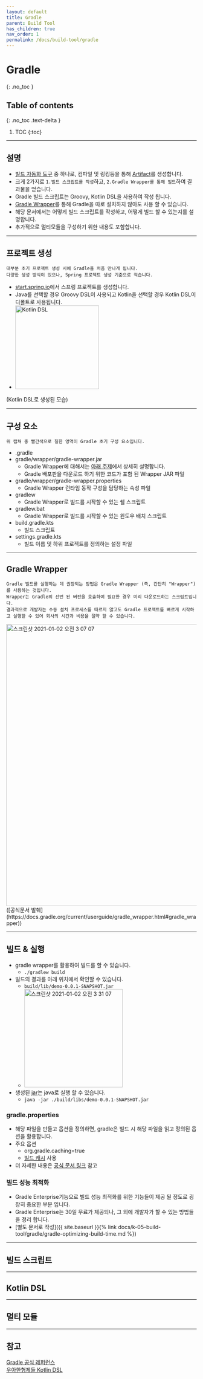```yaml
---
layout: default
title: Gradle
parent: Build Tool
has_children: true
nav_order: 1
permalink: /docs/build-tool/gradle
---
```


# Gradle
{: .no_toc }

## Table of contents
{: .no_toc .text-delta }

1. TOC
{:toc}

---

## 설명
- [빌드 자동화 도구](https://stackoverflow.com/questions/7249871/what-is-a-build-tool) 중 하나로, 컴파일 및 링킹등을 통해 [Artifact](https://en.wikipedia.org/wiki/Artifact_(software_development))를 생성합니다.  
- 크게 2가지로 `1.빌드 스크립트를 작성`하고, `2.Gradle Wrapper를 통해 빌드`하여 결과물을 얻습니다. 
- Gradle 빌드 스크립트는 Groovy, Kotlin DSL을 사용하여 작성 됩니다.
- [Gradle Wrapper](https://docs.gradle.org/current/userguide/gradle_wrapper.html#gradle_wrapper)를 통해 Gradle을 따로 설치하지 않아도 사용 할 수 있습니다.
- 해당 문서에서는 어떻게 빌드 스크립트를 작성하고, 어떻게 빌드 할 수 있는지를 설명합니다.
- 추가적으로 멀티모듈을 구성하기 위한 내용도 포함합니다.

---

## 프로젝트 생성
```
대부분 초기 프로젝트 생성 시에 Gradle을 처음 만나게 됩니다.  
다양한 생성 방식이 있으나, Spring 프로젝트 생성 기준으로 적습니다.  
```
- [start.spring.io](https://start.spring.io/)에서 스프링 프로젝트를 생성합니다.
- Java를 선택할 경우 Groovy DSL이 사용되고 Kotlin을 선택할 경우 Kotlin DSL이 디폴트로 사용됩니다.
- <img width="221" alt="Kotlin DSL" src="https://user-images.githubusercontent.com/5463687/103441856-4156a400-4c94-11eb-85d0-87febfb6fe48.png">  
(Kotlin DSL로 생성된 모습)

---

## 구성 요소
```
위 캡쳐 중 빨간색으로 칠한 영역이 Gradle 초기 구성 요소입니다.
```
- .gradle
- gradle/wrapper/gradle-wrapper.jar
   - Gradle Wrapper에 대해서는 [아래 주제](#gradle-wrapper)에서 상세히 설명합니다.
   - Gradle 배포판을 다운로드 하기 위한 코드가 포함 된 Wrapper JAR 파일
- gradle/wrapper/gradle-wrapper.properties
   - Gradle Wrapper 런타임 동작 구성을 담당하는 속성 파일
- gradlew 
   - Gradle Wrapper로 빌드를 시작할 수 있는 쉘 스크립트
- gradlew.bat
   - Gradle Wrapper로 빌드를 시작할 수 있는 윈도우 배치 스크립트
- build.gradle.kts
   - 빌드 스크립트
- settings.gradle.kts
   - 빌드 이름 및 하위 프로젝트를 정의하는 설정 파일

---

## Gradle Wrapper
```
Gradle 빌드를 실행하는 데 권장되는 방법은 Gradle Wrapper (즉, 간단히 "Wrapper")를 사용하는 것입니다.
Wrapper는 Gradle의 선언 된 버전을 호출하여 필요한 경우 미리 다운로드하는 스크립트입니다. 
결과적으로 개발자는 수동 설치 프로세스를 따르지 않고도 Gradle 프로젝트를 빠르게 시작하고 실행할 수 있어 회사의 시간과 비용을 절약 할 수 있습니다.
```
<img width="746" alt="스크린샷 2021-01-02 오전 3 07 07" src="https://user-images.githubusercontent.com/5463687/103443983-9fd94d80-4ca7-11eb-9e2a-41a8a2f515f0.png">
([공식문서 발췌](https://docs.gradle.org/current/userguide/gradle_wrapper.html#gradle_wrapper))

---

## 빌드 & 실행
- gradle wrapper를 활용하여 빌드를 할 수 있습니다.  
   - `./gradlew build`  
- 빌드의 결과를 아래 위치에서 확인할 수 있습니다.  
   - `build/lib/demo-0.0.1-SNAPSHOT.jar`
   - <img width="260" alt="스크린샷 2021-01-02 오전 3 31 07" src="https://user-images.githubusercontent.com/5463687/103444354-fbf1a100-4caa-11eb-8bd1-c3fdb46dccb8.png">  
- 생성된 [jar](https://ko.wikipedia.org/wiki/JAR_(%ED%8C%8C%EC%9D%BC_%ED%8F%AC%EB%A7%B7))는 java로 실행 할 수 있습니다.  
   - `java -jar ./build/libs/demo-0.0.1-SNAPSHOT.jar`

### gradle.properties
- 해당 파일을 만들고 옵션을 정의하면, gradle은 빌드 시 해당 파일을 읽고 정의된 옵션을 활용합니다.
- 주요 옵션
   - org.gradle.caching=true 
   - [빌드 캐시](https://docs.gradle.org/current/userguide/build_cache.html#build_cache) 사용 
- 더 자세한 내용은 [공식 문서 링크](https://docs.gradle.org/current/userguide/build_environment.html#sec:gradle_configuration_properties) 참고
   
   
### 빌드 성능 최적화 
- Gradle Enterprise기능으로 빌드 성능 최적화를 위한 기능들이 제공 될 정도로 굉장히 중요한 부분 입니다.
- Gradle Enterprise는 30일 무료가 제공되나, 그 외에 개발자가 할 수 있는 방법들을 정리 합니다.
- [별도 문서로 작성]({{ site.baseurl }}{% link docs/k-05-build-tool/gradle/gradle-optimizing-build-time.md %})

---

## 빌드 스크립트

---
   
## Kotlin DSL

---

## 멀티 모듈

---

## 참고
[Gradle 공식 레퍼런스](https://docs.gradle.org/current/userguide/what_is_gradle.html)  
[우아한형제들 Kotlin DSL](https://woowabros.github.io/tools/2019/04/30/gradle-kotlin-dsl.html)
